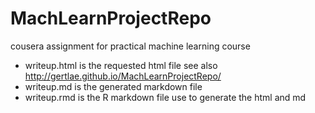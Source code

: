 # MachLearnProjectRepo
cousera assignment for practical machine learning course

- writeup.html is the requested html file
see also http://gertlae.github.io/MachLearnProjectRepo/
- writeup.md is the generated markdown file
- writeup.rmd is the R markdown file use to generate the html and md
